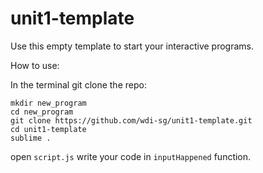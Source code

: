 # unit1-template

Use this empty template to start your interactive programs.

How to use:

In the terminal git clone the repo:
```
mkdir new_program
cd new_program
git clone https://github.com/wdi-sg/unit1-template.git
cd unit1-template
sublime .
```
open `script.js`
write your code in `inputHappened` function.
